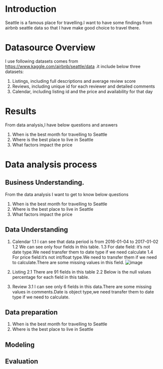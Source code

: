 # Introduction
Seattle is a famous place for travelling.I want to have some findings from airbnb seattle data so that I have make good choice to travel there.

# Datasource Overview
I use following datasets comes from https://www.kaggle.com/airbnb/seattle/data .it include below three datasets:
1. Listings, including full descriptions and average review score
2. Reviews, including unique id for each reviewer and detailed comments
3. Calendar, including listing id and the price and availability for that day

# Results
From data analysis,I have below questions and answers
1. When is the best month for travelling to Seattle
2. Where is the best place to live in Seattle
3. What factors impact the price


# Data analysis process
## Business Understanding.
From the data analysis I want to get to know below questions
1. When is the best month for travelling to Seattle
2. Where is the best place to live in Seattle
3. What factors impact the price

## Data Understanding
1. Calendar
1.1 I can see that data period is from 2016-01-04 to 2017-01-02
1.2 We can see only four fields in this table.
1.3 For date field: it’s not date type.We need transfer them to date type if we need calculate
1.4 For price field:it’s not int/float type.We need to transfer them if we need to calculate.There are some missing values in this field.
![image](https://user-images.githubusercontent.com/30916036/129541902-3463e7be-dbca-4fb7-b617-456a795a8650.png)



2. Listing
2.1 There are 91 fields in this table
2.2 Below is the null values percentage for each field in this table.

3. Review
3.1 I can see only  6 fields in this data.There are some missing values in comments.Date is object type,we need transfer them to date type if we need to calculate.

## Data preparation
1. When is the best month for travelling to Seattle
2. Where is the best place to live in Seattle


## Modeling
## Evaluation
